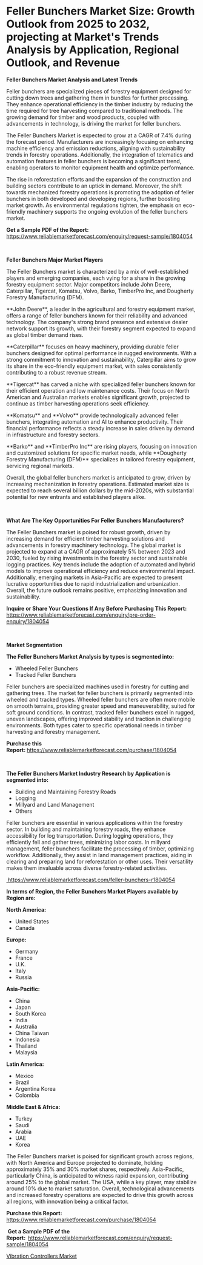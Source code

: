 <p><h1>Feller Bunchers Market Size: Growth Outlook from 2025 to 2032, projecting at Market's Trends Analysis by Application, Regional Outlook, and Revenue</h1></p><p><strong>Feller Bunchers Market Analysis and Latest Trends</strong></p>
<p><p>Feller bunchers are specialized pieces of forestry equipment designed for cutting down trees and gathering them in bundles for further processing. They enhance operational efficiency in the timber industry by reducing the time required for tree harvesting compared to traditional methods. The growing demand for timber and wood products, coupled with advancements in technology, is driving the market for feller bunchers.</p><p>The Feller Bunchers Market is expected to grow at a CAGR of 7.4% during the forecast period. Manufacturers are increasingly focusing on enhancing machine efficiency and emission reductions, aligning with sustainability trends in forestry operations. Additionally, the integration of telematics and automation features in feller bunchers is becoming a significant trend, enabling operators to monitor equipment health and optimize performance. </p><p>The rise in reforestation efforts and the expansion of the construction and building sectors contribute to an uptick in demand. Moreover, the shift towards mechanized forestry operations is promoting the adoption of feller bunchers in both developed and developing regions, further boosting market growth. As environmental regulations tighten, the emphasis on eco-friendly machinery supports the ongoing evolution of the feller bunchers market.</p></p>
<p><strong>Get a Sample PDF of the Report:&nbsp;</strong> <a href="https://www.reliablemarketforecast.com/enquiry/request-sample/1804054?utm_campaign=1110&utm_medium=2&utm_source=Github&utm_content=ia&utm_term=19022025&utm_id=feller-bunchers">https://www.reliablemarketforecast.com/enquiry/request-sample/1804054</a></p>
<p>&nbsp;</p>
<p><strong>Feller Bunchers Major Market Players</strong></p>
<p><p>The Feller Bunchers market is characterized by a mix of well-established players and emerging companies, each vying for a share in the growing forestry equipment sector. Major competitors include John Deere, Caterpillar, Tigercat, Komatsu, Volvo, Barko, TimberPro Inc, and Dougherty Forestry Manufacturing (DFM).</p><p>**John Deere**, a leader in the agricultural and forestry equipment market, offers a range of feller bunchers known for their reliability and advanced technology. The company's strong brand presence and extensive dealer network support its growth, with their forestry segment expected to expand as global timber demand rises.</p><p>**Caterpillar** focuses on heavy machinery, providing durable feller bunchers designed for optimal performance in rugged environments. With a strong commitment to innovation and sustainability, Caterpillar aims to grow its share in the eco-friendly equipment market, with sales consistently contributing to a robust revenue stream.</p><p>**Tigercat** has carved a niche with specialized feller bunchers known for their efficient operation and low maintenance costs. Their focus on North American and Australian markets enables significant growth, projected to continue as timber harvesting operations seek efficiency.</p><p>**Komatsu** and **Volvo** provide technologically advanced feller bunchers, integrating automation and AI to enhance productivity. Their financial performance reflects a steady increase in sales driven by demand in infrastructure and forestry sectors.</p><p>**Barko** and **TimberPro Inc** are rising players, focusing on innovation and customized solutions for specific market needs, while **Dougherty Forestry Manufacturing (DFM)** specializes in tailored forestry equipment, servicing regional markets.</p><p>Overall, the global feller bunchers market is anticipated to grow, driven by increasing mechanization in forestry operations. Estimated market size is expected to reach several billion dollars by the mid-2020s, with substantial potential for new entrants and established players alike.</p></p>
<p>&nbsp;</p>
<p><strong>What Are The Key Opportunities For Feller Bunchers Manufacturers?</strong></p>
<p><p>The Feller Bunchers market is poised for robust growth, driven by increasing demand for efficient timber harvesting solutions and advancements in forestry machinery technology. The global market is projected to expand at a CAGR of approximately 5% between 2023 and 2030, fueled by rising investments in the forestry sector and sustainable logging practices. Key trends include the adoption of automated and hybrid models to improve operational efficiency and reduce environmental impact. Additionally, emerging markets in Asia-Pacific are expected to present lucrative opportunities due to rapid industrialization and urbanization. Overall, the future outlook remains positive, emphasizing innovation and sustainability.</p></p>
<p><strong>Inquire or Share Your Questions If Any Before Purchasing This Report:</strong> <a href="https://www.reliablemarketforecast.com/enquiry/pre-order-enquiry/1804054?utm_campaign=1110&utm_medium=2&utm_source=Github&utm_content=ia&utm_term=19022025&utm_id=feller-bunchers">https://www.reliablemarketforecast.com/enquiry/pre-order-enquiry/1804054</a></p>
<p>&nbsp;</p>
<p><strong>Market Segmentation</strong></p>
<p><strong>The Feller Bunchers Market Analysis by types is segmented into:</strong></p>
<p><ul><li>Wheeled Feller Bunchers</li><li>Tracked Feller Bunchers</li></ul></p>
<p><p>Feller bunchers are specialized machines used in forestry for cutting and gathering trees. The market for feller bunchers is primarily segmented into wheeled and tracked types. Wheeled feller bunchers are often more mobile on smooth terrains, providing greater speed and maneuverability, suited for soft ground conditions. In contrast, tracked feller bunchers excel in rugged, uneven landscapes, offering improved stability and traction in challenging environments. Both types cater to specific operational needs in timber harvesting and forestry management.</p></p>
<p><strong>Purchase this Report:&nbsp;</strong><a href="https://www.reliablemarketforecast.com/purchase/1804054?utm_campaign=1110&utm_medium=2&utm_source=Github&utm_content=ia&utm_term=19022025&utm_id=feller-bunchers">https://www.reliablemarketforecast.com/purchase/1804054</a></p>
<p>&nbsp;</p>
<p><strong>The Feller Bunchers Market Industry Research by Application is segmented into:</strong></p>
<p><ul><li>Building and Maintaining Forestry Roads</li><li>Logging</li><li>Millyard and Land Management</li><li>Others</li></ul></p>
<p><p>Feller bunchers are essential in various applications within the forestry sector. In building and maintaining forestry roads, they enhance accessibility for log transportation. During logging operations, they efficiently fell and gather trees, minimizing labor costs. In millyard management, feller bunchers facilitate the processing of timber, optimizing workflow. Additionally, they assist in land management practices, aiding in clearing and preparing land for reforestation or other uses. Their versatility makes them invaluable across diverse forestry-related activities.</p></p>
<p><a href="https://www.reliablemarketforecast.com/feller-bunchers-r1804054?utm_campaign=1110&utm_medium=2&utm_source=Github&utm_content=ia&utm_term=19022025&utm_id=feller-bunchers">&nbsp;https://www.reliablemarketforecast.com/feller-bunchers-r1804054</a></p>
<p><strong>In terms of Region, the Feller Bunchers Market Players available by Region are:</strong></p>
<p>
    <p> <strong> North America: </strong>
        <ul>
            <li>United States</li>
            <li>Canada</li>
        </ul>
        </p> 
    <p> <strong> Europe: </strong>
        <ul>
            <li>Germany</li>
            <li>France</li>
            <li>U.K.</li>
            <li>Italy</li>
            <li>Russia</li>
        </ul>
        </p> 
    <p> <strong> Asia-Pacific: </strong>
        <ul>
            <li>China</li>
            <li>Japan</li>
            <li>South Korea</li>
            <li>India</li>
            <li>Australia</li>
            <li>China Taiwan</li>
            <li>Indonesia</li>
            <li>Thailand</li>
            <li>Malaysia</li>
        </ul>
        </p> 
    <p> <strong> Latin America: </strong>
        <ul>
            <li>Mexico</li>
            <li>Brazil</li>
            <li>Argentina Korea</li>
            <li>Colombia</li>
        </ul>
        </p> 
    <p> <strong> Middle East & Africa: </strong>
        <ul>
            <li>Turkey</li>
            <li>Saudi</li>
            <li>Arabia</li>
            <li>UAE</li>
            <li>Korea</li>
        </ul>
    </p>
    </p>
<p><p>The Feller Bunchers market is poised for significant growth across regions, with North America and Europe projected to dominate, holding approximately 35% and 30% market shares, respectively. Asia-Pacific, particularly China, is anticipated to witness rapid expansion, contributing around 25% to the global market. The USA, while a key player, may stabilize around 10% due to market saturation. Overall, technological advancements and increased forestry operations are expected to drive this growth across all regions, with innovation being a critical factor.</p></p>
<p><strong>Purchase this Report: </strong><a href="https://www.reliablemarketforecast.com/purchase/1804054?utm_campaign=1110&utm_medium=2&utm_source=Github&utm_content=ia&utm_term=19022025&utm_id=feller-bunchers">https://www.reliablemarketforecast.com/purchase/1804054</a></p>
<p>&nbsp;<strong>Get a Sample PDF of the Report:&nbsp;&nbsp;</strong><a href="https://www.reliablemarketforecast.com/enquiry/request-sample/1804054?utm_campaign=1110&utm_medium=2&utm_source=Github&utm_content=ia&utm_term=19022025&utm_id=feller-bunchers">https://www.reliablemarketforecast.com/enquiry/request-sample/1804054</a></p>
<p><strong></strong></p>
<p><p><a href="https://github.com/WillieWoodard/Market-Research-Report-List-7/blob/main/vibration-controllers-market.md?utm_campaign=1110&utm_medium=2&utm_source=Github&utm_content=ia&utm_term=19022025&utm_id=feller-bunchers">Vibration Controllers Market</a></p></p>